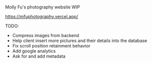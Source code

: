 Molly Fu's photography website WIP

https://mfuphotography.vercel.app/


TODO:
- Compress images from backend
- Help client insert more pictures and their details into the database
- Fix scroll position retainment behavior
- Add google analytics
- Ask for and add metadata 